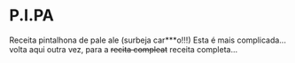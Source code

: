 # P.I.PA
Receita pintalhona de pale ale (surbeja car***o!!!)
Esta é mais complicada...
volta aqui outra vez, para a ~~recita compleat~~ receita completa...
